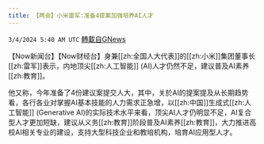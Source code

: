 ```yaml
---
title: 【两会】小米雷军:准备4提案加强培养AI人才
---
```

`3/4/2024 5:40 AM UTC` [轉載自GNews](https://gnews.org/articles/2362523)

【Now新闻台】【Now财经台】身兼[[zh:全国人大代表]]的[[zh:小米]]集团董事长[[zh:雷军]]表示，内地顶尖[[zh:人工智能]] (AI)人才仍然不足，建议普及AI素养[[zh:教育]]。

他又称，今年准备了4份建议案提交人大，其中，关於AI的提案提及从长期趋势看，各行各业对掌握AI基本技能的人力需求正急增，以[[zh:中国]]生成式[[zh:人工智能]] (Generative AI)的实际技术水平来看，顶尖AI人才仍明显不足，AI复合型人才更加短缺，建议从义务[[zh:教育]]阶段普及AI素养[[zh:教育]]，大力推进高校AI相关专业的建设，支持大型科技企业和教培机构，培育AI应用型人才。
